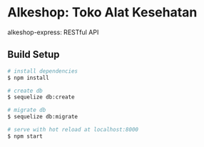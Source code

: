 # Alkeshop: Toko Alat Kesehatan
alkeshop-express: RESTful API

## Build Setup

```bash
# install dependencies
$ npm install

# create db
$ sequelize db:create

# migrate db
$ sequelize db:migrate

# serve with hot reload at localhost:8000
$ npm start
```
